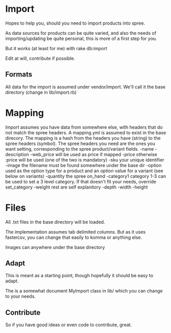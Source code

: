  Import
=========

Hopes to help you, should you need to import products into spree.

As data sources for products can be quite varied, and also the needs of importing/updating be quite personal, this is more of a first step for you.

But it works (at least for me) with rake db:import

Edit at will, contribute if possible.

Formats
-------

All data for the import is assumed under vendor/import. We'll call it the base directory (change in lib/import.rb)

Mapping
=======
Import assumes you have data from somewhere else, with headers that do not match the spree headers. A mapping.yml is assumed to exist in the base direcory. The mapping is a hash from the headers you have (string) to the spree headers (symbol). The spree headers you need are the ones you want setting, corresponding to the spree product/variant fields.
-name
-description
-web_price		will be used as price if mapped
-price			otherwise :price will be used (one of the two is mandatory)
-sku			your unique identifier
-image			the filename must be found somewhere under the base dir
-option 		used as the option type for a product and an option value for a variant (see below on variants)
-quantity 		the spree on_hand 
-category1 		category 1-3 can be used to set a 3 level category. If that doesn't fit your needs, override set_category 
-weight 		rest are self explanitory
-depth
-width
-height

Files
=====
All .txt files in the base directory will be loaded. 

The implementation assumes tab delimited columns. But as it uses fastercsv, you can change that easily to komma or anything else.

Images can anywhere under the base directory

Adapt
-----

This is meant as a starting point, though hopefully it should be easy to adapt.

The is a somewhat document MyImport class in lib/ which you can change to your needs.

Contribute
----------

So if you have good ideas or even code to contribute, great.
